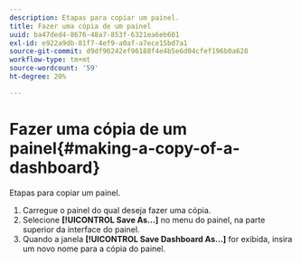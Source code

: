 ```yaml
---
description: Etapas para copiar um painel.
title: Fazer uma cópia de um painel
uuid: ba47ded4-8676-48a7-853f-6321ea6eb601
exl-id: e922a9db-81f7-4ef9-a0af-a7ece15bd7a1
source-git-commit: d9df90242ef96188f4e4b5e6d04cfef196b0a628
workflow-type: tm+mt
source-wordcount: '59'
ht-degree: 20%

---
```


# Fazer uma cópia de um painel{#making-a-copy-of-a-dashboard}

Etapas para copiar um painel.

1. Carregue o painel do qual deseja fazer uma cópia.
1. Selecione **[!UICONTROL Save As…]** no menu do painel, na parte superior da interface do painel.
1. Quando a janela **[!UICONTROL Save Dashboard As…]** for exibida, insira um novo nome para a cópia do painel.

